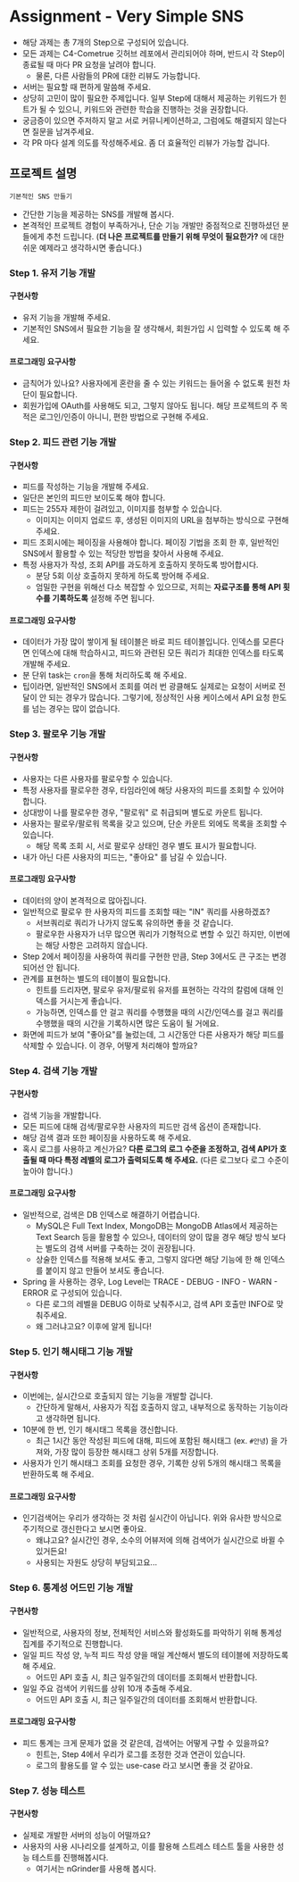 # Assignment - Very Simple SNS

- 해당 과제는 총 7개의 Step으로 구성되어 있습니다.
- 모든 과제는 C4-Cometrue 깃허브 레포에서 관리되어야 하며, 반드시 각 Step이 종료될 때 마다 PR 요청을 날려야 합니다.
  - 물론, 다른 사람들의 PR에 대한 리뷰도 가능합니다.
- 서버는 필요할 때 편하게 말씀해 주세요.
- 상당히 고민이 많이 필요한 주제입니다. 일부 Step에 대해서 제공하는 키워드가 힌트가 될 수 있으니, 키워드와 관련한 학습을 진행하는 것을 권장합니다.
- 궁금증이 있으면 주저하지 말고 서로 커뮤니케이션하고, 그럼에도 해결되지 않는다면 질문을 남겨주세요.
- 각 PR 마다 설계 의도를 작성해주세요. 좀 더 효율적인 리뷰가 가능할 겁니다.

## 프로젝트 설명

`기본적인 SNS 만들기`

- 간단한 기능을 제공하는 SNS를 개발해 봅시다.
- 본격적인 프로젝트 경험이 부족하거나, 단순 기능 개발만 중점적으로 진행하셨던 분들에게 추천 드립니다. (**더 나은 프로젝트를 만들기 위해 무엇이 필요한가?** 에 대한 쉬운 예제라고 생각하시면 좋습니다.)

### Step 1. 유저 기능 개발

#### 구현사항

- 유저 기능을 개발해 주세요.
- 기본적인 SNS에서 필요한 기능을 잘 생각해서, 회원가입 시 입력할 수 있도록 해 주세요.

#### 프로그래밍 요구사항

- 금칙어가 있나요? 사용자에게 혼란을 줄 수 있는 키워드는 들어올 수 없도록 원천 차단이 필요합니다.
- 회원가입에 OAuth를 사용해도 되고, 그렇지 않아도 됩니다. 해당 프로젝트의 주 목적은 로그인/인증이 아니니, 편한 방법으로 구현해 주세요.

### Step 2. 피드 관련 기능 개발

#### 구현사항

- 피드를 작성하는 기능을 개발해 주세요.
- 일단은 본인의 피드만 보이도록 해야 합니다.
- 피드는 255자 제한이 걸려있고, 이미지를 첨부할 수 있습니다.
  - 이미지는 이미지 업로드 후, 생성된 이미지의 URL을 첨부하는 방식으로 구현해 주세요.
- 피드 조회시에는 페이징을 사용해야 합니다. 페이징 기법을 조회 한 후, 일반적인 SNS에서 활용할 수 있는 적당한 방법을 찾아서 사용해 주세요.
- 특정 사용자가 작성, 조회 API를 과도하게 호출하지 못하도록 방어합시다.
  - 분당 5회 이상 호출하지 못하게 하도록 방어해 주세요.
  - 엄밀한 구현을 위해선 다소 복잡할 수 있으므로, 저희는 **자료구조를 통해 API 횟수를 기록하도록** 설정해 주면 됩니다.

#### 프로그래밍 요구사항

- 데이터가 가장 많이 쌓이게 될 테이블은 바로 피드 테이블입니다. 인덱스를 모른다면 인덱스에 대해 학습하시고, 피드와 관련된 모든 쿼리가 최대한 인덱스를 타도록 개발해 주세요.
- 분 단위 task는 `cron`을 통해 처리하도록 해 주세요.
- 팁이라면, 일반적인 SNS에서 조회를 여러 번 광클해도 실제로는 요청이 서버로 전달이 안 되는 경우가 많습니다. 그렇기에, 정상적인 사용 케이스에서 API 요청 한도를 넘는 경우는 많이 없습니다.

### Step 3. 팔로우 기능 개발

#### 구현사항

- 사용자는 다른 사용자를 팔로우할 수 있습니다.
- 특정 사용자를 팔로우한 경우, 타임라인에 해당 사용자의 피드를 조회할 수 있어야 합니다.
- 상대방이 나를 팔로우한 경우, "팔로워" 로 취급되며 별도로 카운트 됩니다.
- 사용자는 팔로우/팔로워 목록을 갖고 있으며, 단순 카운트 외에도 목록을 조회할 수 있습니다.
  - 해당 목록 조회 시, 서로 팔로우 상태인 경우 별도 표시가 필요합니다.
- 내가 아닌 다른 사용자의 피드는, "좋아요" 를 남길 수 있습니다.

#### 프로그래밍 요구사항

- 데이터의 양이 본격적으로 많아집니다.
- 일반적으로 팔로우 한 사용자의 피드를 조회할 때는 "IN" 쿼리를 사용하겠죠?
  - 서브쿼리로 쿼리가 나가지 않도록 유의하면 좋을 것 같습니다.
  - 팔로우한 사용자가 너무 많으면 쿼리가 기형적으로 변할 수 있긴 하지만, 이번에는 해당 사항은 고려하지 않습니다.
- Step 2에서 페이징을 사용하여 쿼리를 구현한 만큼, Step 3에서도 큰 구조는 변경되어선 안 됩니다.
- 관계를 표현하는 별도의 테이블이 필요합니다.
  - 힌트를 드리자면, 팔로우 유저/팔로워 유저를 표현하는 각각의 칼럼에 대해 인덱스를 거시는게 좋습니다.
  - 가능하면, 인덱스를 안 걸고 쿼리를 수행했을 때의 시간/인덱스를 걸고 쿼리를 수행했을 때의 시간을 기록하시면 많은 도움이 될 거에요.
- 화면에 피드가 보여 "좋아요"를 눌렀는데, 그 시간동안 다른 사용자가 해당 피드를 삭제할 수 있습니다. 이 경우, 어떻게 처리해야 할까요?

### Step 4. 검색 기능 개발

#### 구현사항

- 검색 기능을 개발합니다.
- 모든 피드에 대해 검색/팔로우한 사용자의 피드만 검색 옵션이 존재합니다.
- 해당 검색 결과 또한 페이징을 사용하도록 해 주세요.
- 혹시 로그를 사용하고 계신가요? **다른 로그의 로그 수준을 조정하고, 검색 API가 호출될 때 마다 특정 레벨의 로그가 출력되도록 해 주세요.** (다른 로그보다 로그 수준이 높아야 합니다.)

#### 프로그래밍 요구사항

- 일반적으로, 검색은 DB 인덱스로 해결하기 어렵습니다.
  - MySQL은 Full Text Index, MongoDB는 MongoDB Atlas에서 제공하는 Text Search 등을 활용할 수 있으나, 데이터의 양이 많을 경우 해당 방식 보다는 별도의 검색 서버를 구축하는 것이 권장됩니다.
  - 상술한 인덱스를 적용해 보셔도 좋고, 그렇지 않다면 해당 기능에 한 해 인덱스를 붙이지 않고 만들어 보셔도 좋습니다.
- Spring 을 사용하는 경우, Log Level는 TRACE - DEBUG - INFO - WARN - ERROR 로 구성되어 있습니다.
  - 다른 로그의 레벨을 DEBUG 이하로 낮춰주시고, 검색 API 호출만 INFO로 맞춰주세요.
  - 왜 그러냐고요? 이후에 알게 됩니다!

### Step 5. 인기 해시태그 기능 개발

#### 구현사항

- 이번에는, 실시간으로 호출되지 않는 기능을 개발할 겁니다.
  - 간단하게 말해서, 사용자가 직접 호출하지 않고, 내부적으로 동작하는 기능이라고 생각하면 됩니다.
- 10분에 한 번, 인기 해시태그 목록을 갱신합니다.
  - 최근 1시간 동안 작성된 피드에 대해, 피드에 포함된 해시태그 (ex. `#안녕`) 을 가져와, 가장 많이 등장한 해시태그 상위 5개를 저장합니다.
- 사용자가 인기 해시태그 조회를 요청한 경우, 기록한 상위 5개의 해시태그 목록을 반환하도록 해 주세요.

#### 프로그래밍 요구사항

- 인기검색어는 우리가 생각하는 것 처럼 실시간이 아닙니다. 위와 유사한 방식으로 주기적으로 갱신한다고 보시면 좋아요.
  - 왜냐고요? 실시간인 경우, 소수의 어뷰저에 의해 검색어가 실시간으로 바뀔 수 있거든요!
  - 사용되는 자원도 상당히 부담되고요...

### Step 6. 통계성 어드민 기능 개발

#### 구현사항

- 일반적으로, 사용자의 정보, 전체적인 서비스와 활성화도를 파악하기 위해 통계성 집계를 주기적으로 진행합니다.
- 일일 피드 작성 양, 누적 피드 작성 양을 매일 계산해서 별도의 테이블에 저장하도록 해 주세요.
  - 어드민 API 호출 시, 최근 일주일간의 데이터를 조회해서 반환합니다.
- 일일 주요 검색어 키워드를 상위 10개 추출해 주세요.
  - 어드민 API 호출 시, 최근 일주일간의 데이터를 조회해서 반환합니다.

#### 프로그래밍 요구사항

- 피드 통계는 크게 문제가 없을 것 같은데, 검색어는 어떻게 구할 수 있을까요?
  - 힌트는, Step 4에서 우리가 로그를 조정한 것과 연관이 있습니다.
  - 로그의 활용도를 알 수 있는 use-case 라고 보시면 좋을 것 같아요.

### Step 7. 성능 테스트

#### 구현사항

- 실제로 개발한 서버의 성능이 어떨까요?
- 사용자의 사용 시나리오를 설계하고, 이를 활용해 스트레스 테스트 툴을 사용한 성능 테스트를 진행해봅시다.
  - 여기서는 nGrinder를 사용해 봅시다.
